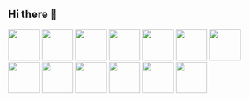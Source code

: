 ## Hi there 👋
<img src="https://cdn.jsdelivr.net/gh/devicons/devicon@latest/icons/python/python-original-wordmark.svg"  width="64" height="64" />

<img src="https://cdn.jsdelivr.net/gh/devicons/devicon@latest/icons/hadoop/hadoop-original.svg"  width="64" height="64" />

<img src="https://cdn.jsdelivr.net/gh/devicons/devicon@latest/icons/vscode/vscode-original-wordmark.svg"  width="64" height="64" />

<img src="https://cdn.jsdelivr.net/gh/devicons/devicon@latest/icons/matplotlib/matplotlib-original-wordmark.svg"  width="64" height="64" />
<img src="https://cdn.jsdelivr.net/gh/devicons/devicon@latest/icons/postgresql/postgresql-original-wordmark.svg"  width="64" height="64" />
<img src="https://cdn.jsdelivr.net/gh/devicons/devicon@latest/icons/numpy/numpy-original-wordmark.svg"  width="64" height="64" />

<img src="https://cdn.jsdelivr.net/gh/devicons/devicon@latest/icons/docker/docker-original-wordmark.svg"  width="64" height="64" />
<img src="https://cdn.jsdelivr.net/gh/devicons/devicon@latest/icons/plotly/plotly-original-wordmark.svg"  width="64" height="64" />
<img src="https://cdn.jsdelivr.net/gh/devicons/devicon@latest/icons/jupyter/jupyter-original-wordmark.svg"  width="64" height="64" />
<img src="https://cdn.jsdelivr.net/gh/devicons/devicon@latest/icons/kaggle/kaggle-original-wordmark.svg"  width="64" height="64" />
<img src="https://cdn.jsdelivr.net/gh/devicons/devicon@latest/icons/pytorch/pytorch-original-wordmark.svg"  width="64" height="64" />


<img src="https://cdn.jsdelivr.net/gh/devicons/devicon@latest/icons/scikitlearn/scikitlearn-original.svg"  width="64" height="64" />
<img src="https://cdn.jsdelivr.net/gh/devicons/devicon@latest/icons/tensorflow/tensorflow-original-wordmark.svg"  width="64" height="64" />



